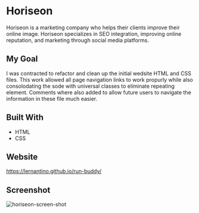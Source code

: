 # Horiseon
Horiseon is a marketing company who helps their clients improve their online image. Horiseon specializes in SEO integration, improving online reputation, and marketing through social media platforms.

## My Goal
I was contracted to refactor and clean up the initial wedsite HTML and CSS files. This work allowed all page navigation links to work propurly while also consolodating the sode with universal classes to eliminate repeating element. Comments where also added to allow future users to navigate the information in these file much easier.

## Built With
* HTML
* CSS

## Website
https://lernantino.github.io/run-buddy/

## Screenshot
![horiseon-screen-shot](https://user-images.githubusercontent.com/84691067/124542019-3d910f00-dde8-11eb-8b16-e357f5c9ae41.png)
